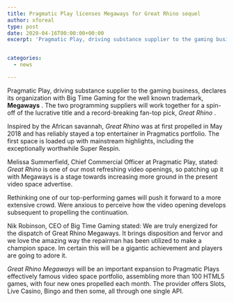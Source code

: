 ```yaml
---
title: Pragmatic Play licenses Megaways for Great Rhino sequel
author: xforeal 
type: post
date: 2020-04-16T00:00:00+00:00
excerpt: 'Pragmatic Play, driving substance supplier to the gaming business, reports its organization with Big Time Gaming for the well known trademark, Megaways '


categories:
  - news

---
```

Pragmatic Play, driving substance supplier to the gaming business, declares its organization with Big Time Gaming for the well known trademark, **Megaways** . The two programming suppliers will work together for a spin-off of the lucrative title and a record-breaking fan-top pick, _Great Rhino_ . 

Inspired by the African savannah, _Great Rhino_ was at first propelled in May 2018 and has reliably stayed a top entertainer in Pragmatics portfolio. The first space is loaded up with mainstream highlights, including the exceptionally worthwhile Super Respin. 

Melissa Summerfield, Chief Commercial Officer at Pragmatic Play, stated: _Great Rhino_ is one of our most refreshing video openings, so patching up it with Megaways is a stage towards increasing more ground in the present video space advertise. 

Rethinking one of our top-performing games will push it forward to a more extensive crowd. Were anxious to perceive how the video opening develops subsequent to propelling the continuation. 

Nik Robinson, CEO of Big Time Gaming stated: We are truly energized for the dispatch of Great Rhino Megaways. It brings disposition and fervor and we love the amazing way the repairman has been utilized to make a champion space. Im certain this will be a gigantic achievement and players are going to adore it. 

_Great Rhino_  _Megaways_ will be an important expansion to Pragmatic Plays effectively famous video space portfolio, assembling more than 100 HTML5 games, with four new ones propelled each month. The provider offers Slots, Live Casino, Bingo and then some, all through one single API.